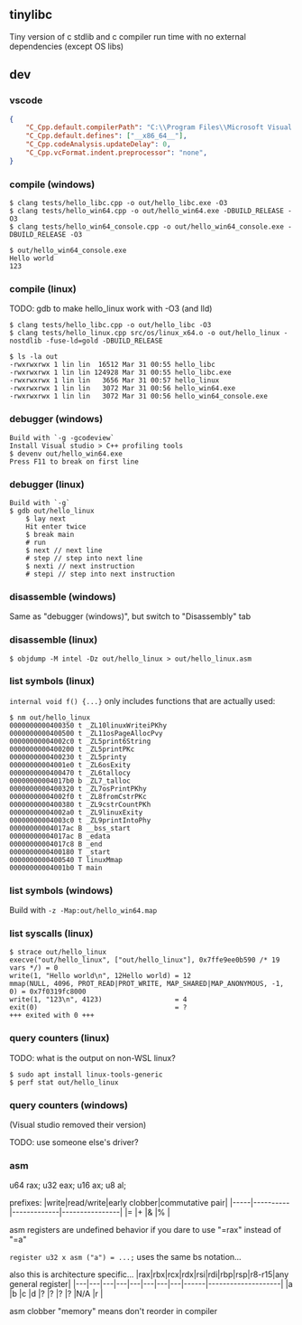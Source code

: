 ## tinylibc

Tiny version of c stdlib and c compiler run time with no external dependencies (except OS libs)

## dev

### vscode
```json
{
    "C_Cpp.default.compilerPath": "C:\\Program Files\\Microsoft Visual Studio\\2022\\Community\\VC\\Tools\\Llvm\\x64\\bin\\clang.exe",
    "C_Cpp.default.defines": ["__x86_64__"],
    "C_Cpp.codeAnalysis.updateDelay": 0,
    "C_Cpp.vcFormat.indent.preprocessor": "none",
}
```

### compile (windows)
```
$ clang tests/hello_libc.cpp -o out/hello_libc.exe -O3
$ clang tests/hello_win64.cpp -o out/hello_win64.exe -DBUILD_RELEASE -O3
$ clang tests/hello_win64_console.cpp -o out/hello_win64_console.exe -DBUILD_RELEASE -O3
```
```
$ out/hello_win64_console.exe
Hello world
123
```

### compile (linux)
TODO: gdb to make hello_linux work with -O3 (and lld)
```
$ clang tests/hello_libc.cpp -o out/hello_libc -O3
$ clang tests/hello_linux.cpp src/os/linux_x64.o -o out/hello_linux -nostdlib -fuse-ld=gold -DBUILD_RELEASE
```
```
$ ls -la out
-rwxrwxrwx 1 lin lin  16512 Mar 31 00:55 hello_libc
-rwxrwxrwx 1 lin lin 124928 Mar 31 00:55 hello_libc.exe
-rwxrwxrwx 1 lin lin   3656 Mar 31 00:57 hello_linux
-rwxrwxrwx 1 lin lin   3072 Mar 31 00:56 hello_win64.exe
-rwxrwxrwx 1 lin lin   3072 Mar 31 00:56 hello_win64_console.exe
```

### debugger (windows)
```
Build with `-g -gcodeview`
Install Visual studio > C++ profiling tools
$ devenv out/hello_win64.exe
Press F11 to break on first line
```

### debugger (linux)
```
Build with `-g`
$ gdb out/hello_linux
    $ lay next
    Hit enter twice
    $ break main
    # run
    $ next // next line
    # step // step into next line
    $ nexti // next instruction
    # stepi // step into next instruction
```

### disassemble (windows)
Same as "debugger (windows)", but switch to "Disassembly" tab

### disassemble (linux)
```
$ objdump -M intel -Dz out/hello_linux > out/hello_linux.asm
```

### list symbols (linux)
`internal void f() {...}` only includes functions that are actually used:
```
$ nm out/hello_linux
0000000000400350 t _ZL10linuxWriteiPKhy
0000000000400500 t _ZL11osPageAllocPvy
00000000004002c0 t _ZL5print6String
0000000000400200 t _ZL5printPKc
0000000000400230 t _ZL5printy
00000000004001e0 t _ZL6osExity
0000000000400470 t _ZL6tallocy
00000000004017b0 b _ZL7_talloc
0000000000400320 t _ZL7osPrintPKhy
00000000004002f0 t _ZL8fromCstrPKc
0000000000400380 t _ZL9cstrCountPKh
00000000004002a0 t _ZL9linuxExity
00000000004003c0 t _ZL9printIntoPhy
00000000004017ac B __bss_start
00000000004017ac B _edata
00000000004017c8 B _end
0000000000400180 T _start
0000000000400540 T linuxMmap
00000000004001b0 T main
```
### list symbols (windows)
Build with `-z -Map:out/hello_win64.map`

### list syscalls (linux)
```
$ strace out/hello_linux
execve("out/hello_linux", ["out/hello_linux"], 0x7ffe9ee0b590 /* 19 vars */) = 0
write(1, "Hello world\n", 12Hello world) = 12
mmap(NULL, 4096, PROT_READ|PROT_WRITE, MAP_SHARED|MAP_ANONYMOUS, -1, 0) = 0x7f0319fc8000
write(1, "123\n", 4123)                  = 4
exit(0)                                  = ?
+++ exited with 0 +++
```

### query counters (linux)
TODO: what is the output on non-WSL linux?
```
$ sudo apt install linux-tools-generic
$ perf stat out/hello_linux
```

### query counters (windows)
(Visual studio removed their version)

TODO: use someone else's driver?

### asm
u64 rax; u32 eax; u16 ax; u8 al;

prefixes:
|write|read/write|early clobber|commutative pair|
|-----|----------|-------------|----------------|
|=    |+         |&            |%               |

asm registers are undefined behavior if you dare to use "=rax" instead of "=a"

`register u32 x asm ("a") = ...;` uses the same bs notation...

also this is architecture specific...
|rax|rbx|rcx|rdx|rsi|rdi|rbp|rsp|r8-r15|any general register|
|---|---|---|---|---|---|---|---|------|--------------------|
|a  |b  |c  |d  |?  |?  |?  |?  |N/A   |r                   |

asm clobber "memory" means don't reorder in compiler
